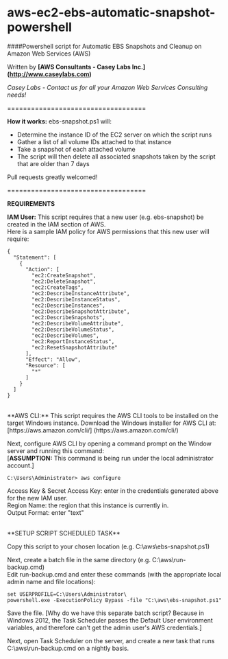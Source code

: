 aws-ec2-ebs-automatic-snapshot-powershell
===================================

####Powershell script for Automatic EBS Snapshots and Cleanup on Amazon Web Services (AWS)

Written by **[AWS Consultants - Casey Labs Inc.] (http://www.caseylabs.com)**

*Casey Labs - Contact us for all your Amazon Web Services Consulting needs!*

===================================

**How it works:**
ebs-snapshot.ps1 will:
- Determine the instance ID of the EC2 server on which the script runs
- Gather a list of all volume IDs attached to that instance
- Take a snapshot of each attached volume
- The script will then delete all associated snapshots taken by the script that are older than 7 days


Pull requests greatly welcomed!

===================================

**REQUIREMENTS**

**IAM User:** This script requires that a new user (e.g. ebs-snapshot) be created in the IAM section of AWS.  
Here is a sample IAM policy for AWS permissions that this new user will require:

```
{
  "Statement": [
    {
      "Action": [
        "ec2:CreateSnapshot",
        "ec2:DeleteSnapshot",
        "ec2:CreateTags",
        "ec2:DescribeInstanceAttribute",
        "ec2:DescribeInstanceStatus",
        "ec2:DescribeInstances",
        "ec2:DescribeSnapshotAttribute",
        "ec2:DescribeSnapshots",
        "ec2:DescribeVolumeAttribute",
        "ec2:DescribeVolumeStatus",
        "ec2:DescribeVolumes",
        "ec2:ReportInstanceStatus",
        "ec2:ResetSnapshotAttribute"
      ],
      "Effect": "Allow",
      "Resource": [
        "*"
      ]
    }
  ]
}
```
<br />
**AWS CLI:** This script requires the AWS CLI tools to be installed on the target Windows instance.  
Download the Windows installer for AWS CLI at: [https://aws.amazon.com/cli/] (https://aws.amazon.com/cli/)

Next, configure AWS CLI by opening a command prompt on the Window server and running this command:   
[**ASSUMPTION:** This command is being run under the local administrator account.]
```
C:\Users\Administrator> aws configure
```

Access Key & Secret Access Key: enter in the credentials generated above for the new IAM user.  
Region Name: the region that this instance is currently in.  
Output Format: enter "text"  

<br />
**SETUP SCRIPT SCHEDULED TASK**

Copy this script to your chosen location (e.g. C:\aws\ebs-snapshot.ps1)

Next, create a batch file in the same directory (e.g. C:\aws\run-backup.cmd)  
Edit run-backup.cmd and enter these commands (with the appropriate local admin name and file locations):

```
set USERPROFILE=C:\Users\Administrator\
powershell.exe -ExecutionPolicy Bypass -file "C:\aws\ebs-snapshot.ps1"
```

Save the file. [Why do we have this separate batch script? Because in Windows 2012, the Task Scheduler passes the Default User environment variables, and therefore can't get the admin user's AWS credentials.]

Next, open Task Scheduler on the server, and create a new task that runs C:\aws\run-backup.cmd on a nightly basis.
